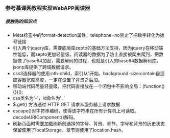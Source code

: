 ### 参考慕课网教程实现WebAPP阅读器
##### 接触到的知识点
* Meta标签中的format-detection属性，telephone=no禁止了把数字转化为拨号链接
* 引入两个jquery库，需要底层库zepto的基础方法支持，因为jquery在移动端性能低，而zepto更加轻量级。阅读器的数据为了防止直接被爬虫爬到，把数据做了base64加密，需要解码的过程，也就是引入的base64数据解码库。jsonp库提供了跨域数据请求。
* css3选择器的使用:nth-child，索引从1开始。background-size:contain自适应容器宽度高度，一定在设置了背景之后加。
* 移动端代码尽量轻量级，把代码直接放在一个闭包中不影响全局：(function(){})();
* css类名为'-'，id命名为'_'
* $.get() 方法通过 HTTP GET 请求从服务器上请求数据
* escape()对字符串编码，使得该字符串在所有计算机上可读取。decodeURIComponent()解码。
* 刷新页面时需要加载刷新前选择的字号、背景、章节。字号和背景的历史状态保留使用了localStorage，章节则使用了location.hash。